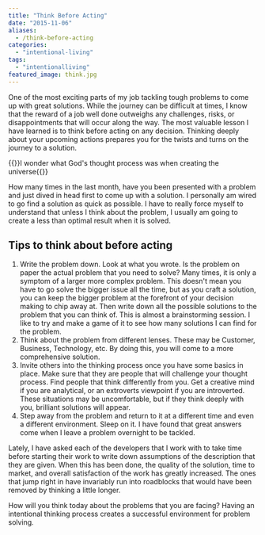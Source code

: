 ```yaml
---
title: "Think Before Acting"
date: "2015-11-06"
aliases:
  - /think-before-acting
categories: 
  - "intentional-living"
tags: 
  - "intentionalliving"
featured_image: think.jpg
---
```


One of the most exciting parts of my job tackling tough problems to come up with great solutions. While the journey can be difficult at times, I know that the reward of a job well done outweighs any challenges, risks, or disappointments that will occur along the way. The most valuable lesson I have learned is to think before acting on any decision. Thinking deeply about your upcoming actions prepares you for the twists and turns on the journey to a solution.

{{<featuredimage class="inline-feature-image">}}I wonder what God's thought process was when creating the universe{{</featuredimage>}}

How many times in the last month, have you been presented with a problem and just dived in head first to come up with a solution. I personally am wired to go find a solution as quick as possible. I have to really force myself to understand that unless I think about the problem, I usually am going to create a less than optimal result when it is solved.

## Tips to think about before acting

1. Write the problem down. Look at what you wrote. Is the problem on paper the actual problem that you need to solve? Many times, it is only a symptom of a larger more complex problem. This doesn't mean you have to go solve the bigger issue all the time, but as you craft a solution, you can keep the bigger problem at the forefront of your decision making to chip away at. Then write down all the possible solutions to the problem that you can think of. This is almost a brainstorming session. I like to try and make a game of it to see how many solutions I can find for the problem.
2. Think about the problem from different lenses. These may be Customer, Business, Technology, etc. By doing this, you will come to a more comprehensive solution.
3. Invite others into the thinking process once you have some basics in place. Make sure that they are people that will challenge your thought process. Find people that think differently from you. Get a creative mind if you are analytical, or an extroverts viewpoint if you are introverted. These situations may be uncomfortable, but if they think deeply with you, brilliant solutions will appear.
4. Step away from the problem and return to it at a different time and even a different environment. Sleep on it. I have found that great answers come when I leave a problem overnight to be tackled.

Lately, I have asked each of the developers that I work with to take time before starting their work to write down assumptions of the description that they are given. When this has been done, the quality of the solution, time to market, and overall satisfaction of the work has greatly increased. The ones that jump right in have invariably run into roadblocks that would have been removed by thinking a little longer.

How will you think today about the problems that you are facing? Having an intentional thinking process creates a successful environment for problem solving.
